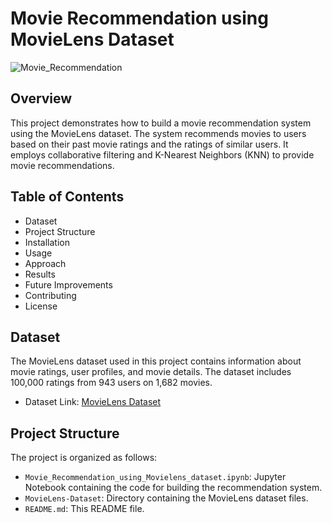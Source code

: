 # Movie Recommendation using MovieLens Dataset

![Movie_Recommendation](https://img.shields.io/badge/Movie_Recommendation-Using_Machine%20Learning-blue
)

## Overview

This project demonstrates how to build a movie recommendation system using the MovieLens dataset. The system recommends movies to users based on their past movie ratings and the ratings of similar users. It employs collaborative filtering and K-Nearest Neighbors (KNN) to provide movie recommendations.

## Table of Contents

- Dataset
- Project Structure
- Installation
- Usage
- Approach
- Results
- Future Improvements
- Contributing
- License

## Dataset

The MovieLens dataset used in this project contains information about movie ratings, user profiles, and movie details. The dataset includes 100,000 ratings from 943 users on 1,682 movies.

- Dataset Link: [MovieLens Dataset](https://github.com/Leni-Nikitaa/Movie-Recommendation/tree/main/MovieLens-Dataset)

## Project Structure

The project is organized as follows:

- `Movie_Recommendation_using_Movielens_dataset.ipynb`: Jupyter Notebook containing the code for building the recommendation system.
- `MovieLens-Dataset`: Directory containing the MovieLens dataset files.
- `README.md`: This README file.